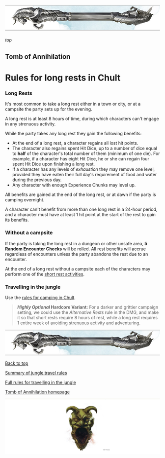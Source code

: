 
![immovable rod](../../images/immovable-rod.jpg)

###### top


## Tomb of Annihilation
# Rules for long rests in Chult

### Long Rests
It's most common to take a long rest either in a town or city, or at a campsite the party sets up for the evening.

A long rest is at least 8 hours of time, during which characters can't engage in any strenuous activity.

While the party takes any long rest they gain the following benefits:
- At the end of a long rest, a character regains all lost hit points.
- The character also regains spent Hit Dice, up to a number of dice equal to **half** of the character's total number of them (minimum of one die). For example, if a character has eight Hit Dice, he or she can regain four spent Hit Dice upon finishing a long rest.
- If a character has any levels of _exhaustion_ they may remove one level, provided they have eaten their full day's requirement of food and water during the previous day.
- Any character with enough Experience Chunks may level up.

All benefits are gained at the end of the long rest, or at dawn if the party is camping overnight.

A character can't benefit from more than one long rest in a 24-hour period, and a character must have at least 1 hit point at the start of the rest to gain its benefits.

### Without a campsite
If the party is taking the long rest in a dungeon or other unsafe area, **5 Random Encounter Checks** will be rolled. All rest benefits will accrue regardless of encounters unless the party abandons the rest due to an encounter.

At the end of a long rest without a campsite each of the characters may perform one of the [short rest activities](activities_for_short_rests.md#top).

### Travelling in the jungle
Use the [rules for camping in Chult](summary_of_travel_rules.md#top).

> **_Highly Optional_ Hardcore Variant:** For a darker and grittier campaign setting, we could use the _Alternative Rests_ rule in the DMG, and make it so that short rests require 8 hours of rest, while a long rest requires 1 entire week of avoiding strenuous activity and adventuring.

![immovable rod](../../images/immovable-rod.jpg)

[Back to top](#top)

[Summary of jungle travel rules](summary_of_travel_rules.md#top)

[Full rules for travelling in the jungle](rules_for_travelling.md#top)

[Tomb of Annihilation homepage](README.md#top)

![the end](../../images/toa-end.jpg)
